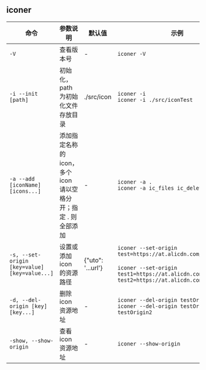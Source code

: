 ## iconer

| 命令                                          | 参数说明                                                       | 默认值            | 示例                                                                                                                                                                      |
| --------------------------------------------- | -------------------------------------------------------------- | ----------------- | ------------------------------------------------------------------------------------------------------------------------------------------------------------------------- |
| `-V`                                          | 查看版本号                                                     | -                 | `iconer -V`                                                                                                                                                               |
| `-i --init [path]`                            | 初始化，path 为初始化文件存放目录                              | ./src/icon        | `iconer -i` <br /> `iconer -i ./src/iconTest`                                                                                                                             |
| `-a --add [iconName] [icons...]`              | 添加指定名称的 icon，多个 icon 请以空格分开；指定 . 则全部添加 | -                 | `iconer -a .`<br />`iconer -a ic_files ic_delete`                                                                                                                         |
| `-s, --set-origin [key=value] [key=value...]` | 设置或添加 icon 的资源路径                                     | {"uto": '...url'} | `iconer --set-origin test=https://at.alicdn.com/t/test.js`<br /><br />`iconer --set-origin test1=https://at.alicdn.com/t/test1.js test2=https://at.alicdn.com/t/test2.js` |
| `-d, --del-origin [key] [key...]`             | 删除 icon 资源地址                                             | -                 | `iconer --del-origin testOrigin`<br />`iconer --del-origin testOrigin1 testOrigin2`                                                                                       |
| `-show, --show-origin`                        | 查看 icon 资源地址                                             | -                 | `iconer --show-origin`                                                                                                                                                    |

